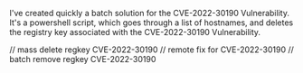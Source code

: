 I've created quickly a batch solution for the CVE-2022-30190 Vulnerability. 
It's a powershell script, which goes through a list of hostnames, and deletes the registry key associated with the CVE-2022-30190 Vulnerability.

// mass delete regkey CVE-2022-30190
// remote fix for CVE-2022-30190
// batch remove regkey CVE-2022-30190
